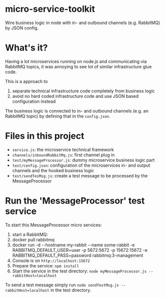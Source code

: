 # micro-service-toolkit
Wire business logic in node with in- and outbound channels (e.g. RabbitMQ) by JSON config.

# What's it?
Having a lot microservices running on node.js and communicating via RabbitMQ topics, it was annoying to see lot of similar infrastructure glue code.

This is a approach to

1. separate technical infrastructure code completely from business logic
2. avoid no hard coded infrastructure code and use JSON based configuration instead

The business logic is connected to in- and outbound channels (e.g. an RabbitMQ topic) by defining that in the `config.json`.

# Files in this project
* `service.js`: the microservice technical framework
* `channels/inboundRabbitMq.js`: first channel plug in
* `test/myMessageProcessor.js`: dummy microservice business logic part
* `test/config.json`: configuration of the microservices in- and output channels and the hooked business logic
* `test/sendTesMsg.js`: create a test message to be processed by the MessageProcessor

# Run the 'MessageProcessor' test service
To start this MessageProcessor micro services:

1. start a RabbitMQ: 
  1. docker pull rabbitmq
  2. docker run -d --hostname my-rabbit --name some-rabbit -e RABBITMQ_DEFAULT_USER=user -p 5672:5672 -p 15672:15672 -e RABBITMQ_DEFAULT_PASS=password rabbitmq:3-management 
  3. Console is on `http://localhost:15672`
2. Prepare the service: `npm install`
3. Start the service in the test directory: `node myMessageProcessor.js --rabbitHost=localhost`

To send a test message simply run `node sendTestMsg.js --rabbitHost=localhost` in the test directory.
